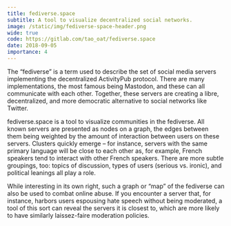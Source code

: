 ```yaml
---
title: fediverse.space
subtitle: A tool to visualize decentralized social networks.
image: /static/img/fediverse-space-header.png
wide: true
code: https://gitlab.com/tao_oat/fediverse.space
date: 2018-09-05
importance: 4
---
```


The “fediverse” is a term used to describe the set of social media servers implementing the decentralized ActivityPub protocol. There are many implementations, the most famous being Mastodon, and these can all communicate with each other. Together, these servers are creating a libre, decentralized, and more democratic alternative to social networks like Twitter.

fediverse.space is a tool to visualize communities in the fediverse. All known servers are presented as nodes on a graph, the edges between them being weighted by the amount of interaction between users on these servers. Clusters quickly emerge – for instance, servers with the same primary language will be close to each other as, for example, French speakers tend to interact with other French speakers. There are more subtle groupings, too: topics of discussion, types of users (serious vs. ironic), and political leanings all play a role.

While interesting in its own right, such a graph or “map” of the fediverse can also be used to combat online abuse. If you encounter a server that, for instance, harbors users espousing hate speech without being moderated, a tool of this sort can reveal the servers it is closest to, which are more likely to have similarly laissez-faire moderation policies.
